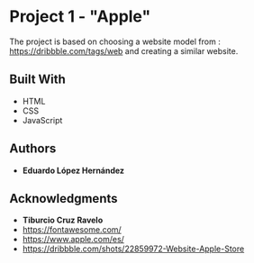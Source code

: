 # Project 1 - "Apple"

The project is based on choosing a website model from : https://dribbble.com/tags/web and creating a similar website.

## Built With

  - HTML
  - CSS
  - JavaScript

## Authors

  - **Eduardo López Hernández**

## Acknowledgments

  - **Tiburcio Cruz Ravelo**
  - https://fontawesome.com/
  - https://www.apple.com/es/
  - https://dribbble.com/shots/22859972-Website-Apple-Store